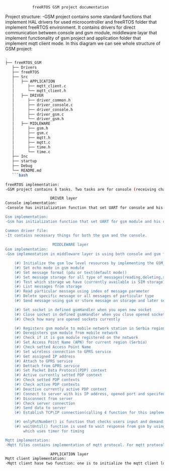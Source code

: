 				freeRTOS GSM project documentation
Project structure:
-GSM project contains some standard functions that implement HAL drivers for used microcontroller and freeRTOS folder that implement freeRTOS environment. It contains drivers for direct communication between console and gsm module, middleware layar that implement functionality of gsm project and application folder that implement mqtt client mode. In this diagram we can see whole structure of GSM project:
```bash
.
├── freeRTOS_GSM
   ├── Drivers
   ├── freeRTOS
   ├── Src
   │   ├── APPLICATION
   │      ├── mqtt_client.c
   │      └── mqtt_client.h
   │   ├── DRIVER
   │      ├── driver_common.h
   │      ├── driver_console.c
   │      ├── driver_console.h
   │      ├── driver_gsm.c
   │      └── driver_gsm.h
   │   ├── MIDLEWARE
   │      ├── gsm.h
   │      ├── gsm.c
   │      ├── mqtt.h
   │      ├── mqtt.c
   │      ├── time.h
   │      └── time.c
   ├── Inc
   ├── startup
   ├── Debug
   └── README.md
   ```bash
   
freeRTOS implementation:
-GSM project contains 6 tasks. Two tasks are for console (receiving characters from console task and transmitting characters to console task), another 2 tasks are for gsm (receiving response from gsm module and transmitting message to gs module). One task is main task that has the lowest priority and he calls all other functions in project. Also this task blocks when we have to work with console or gsm. The last task is application task to implement mqtt client. When we switch to client mode we can only listen buffer for receiving response from gsm and wait asynchronous message from broker to be sent.

					DRIVER layer
Console implementation:
-Console has initialization function that set UART for console and his callback function, create tasks for receiving and transmitting characters from/to console and sets the buffer used to collect characters. You can get characters from console using DRIVER_CONSOLE_Get() function. You can put characters to console using DRIVER_CONSOLE_Put() function. These two functions works with freeRTOS queues and notification for synchronization between main task(Demo task) and console's tasks. Characters are collected with UART interrupt routine callback function. These functions are implemented in DRIVER folder in driver_console.c and driver_console.h files.

Gsm implementation:
-Gsm has initialization function that set UART for gsm module and his callback function, create tasks for receiving and transmitting characters from/to gsm and sets the buffer used to collect characters from gsm module. You can read characters from gsm using DRIVER_GSM_Read() function. You can put message to gsm using DRIVER_GSM_Write() function. You can flush gsm and bring him to initial state with DRIVER_GSM_Flush() function. Characters are collected with UART interrupt routine callback function. These functions are implemented in DRIVER folder in driver_gsm.c and driver_gsm.h files.

Common driver file:
-It contains necessary things for both the gsm and the console.
	
				     MIDDLEWARE layer
Gsm implementation:
-Gsm implementation in middleware layer is using both console and gsm from DRIVER layer. Console is used to write some specific messages when we are executing command such as error message, timeout message, okay message etc. These is the short list of all function implemented here:

	(#) Initialize the gsm low level resources by implementing the GSM_Init() function
	(#) Set echo mode in gsm module
	(#) Set message format (pdu or text(default mode))
	(#) Set message storage for all type of messages(reading,deleting,sending,writing,receiving)
	(#) Test which storage we have (currently available is SIM storage)
	(#) List messages from storage
	(#) Read particular message using index of message parameter
	(#) Delete specific message or all messages of particular type
	(#) Send message using gsm or store message on storage and later send

	(#) Set socket in defined gsmHandler when you open new socket
	(#) Close socket in defined gsmHandler when you close opened socket
	(#) Check how many are opened sockets currently

	(#) Registers gsm module to mobile network station in Serbia region
	(#) Deregisters gsm module from mobile network
	(#) Check if it is gsm module registered on the network
	(#) Set Access Point Name (APN) for current region (Serbia)
	(#) Check setted Access Point Name
	(#) Set wireless connection to GPRS service
	(#) Get assigned IP address
	(#) Attach to GPRS service
	(#) Dettach from GPRS service
	(#) Set Packet Data Protocol(PDP) context
	(#) Active currently setted PDP context
	(#) Check setted PDP contexts
	(#) Check active PDP contexts
	(#) Deactive currently active PDP context
	(#) Connect to server with his IP address, opened port and specifed type of protocol
	(#) Disconnect from server
	(#) Check server connection
	(#) Send data to server
	(#) Establish TCP\IP connection(calling 4 function for this implementation)

	(#) onlyPutNumber() is function that checks users input and demanding only to put number
	(#) waitUntil() function is used to wait response from gsm by using TIME_Delay() function
	 	which uses timer for timing

Mqtt implementation:
-Mqtt files contains implementation of mqtt protocol. For mqtt protocol needs to be active network service, to be setted one PDP context and activated that context. Gsm must be connected to specified server with TCP IP connection. All that functions are in MIDLEWARE layer in gsm.c file. After that configuration we can use mqtt protocol. First function is to initialize the mqtt low level resources by implementing the MQTT_Init(). After that we can connect to broker with MQTT_Connect() function or disconnect from broker with MQTT_Disconnect() function. Also, we can set hexadecimal format of sending packets to broker with MQTT_SetHexFormat() function. We can publish message to topic on connected broker with MQTT_Publish() function or subscribe to the specified topic on broker with  MQTT_Subscribe() function. We can ping server with PINGREQ Packet. The Server MUST send a PINGRESP Packet in response to a PINGREQ Packet. This is implemented using MQTT_PingReq() function. When we are connected to broker we established connection with broker that lasts 1 hour. That means that we don't have to send any ping or command to broker for 1 hour time and connection will be active. After that time, if we dont send any command, broker will disconnect us from him and we will not be able to send any packets anymore, until we establish new connection with broker. We have qualty of service setted to zero(QoS is 0), so we dont wait for response from broker when we are trying to connect to broker (we hope that connection is established). We have some additional function for converting from decimal number to hexadecimal (convDecToHexchar() function), converting fro decimal to base 128 (convDecToBase128() function). We have function for adding continuation bit in remaining length if it neccessery (search more about mqtt protocol for more details of continuation bit) addCB() function. We have function to reverse array from start to end that is rverseArray() function.

 					APPLICATION layer
Mqtt client implementation:
-Mqtt client hase two function: one is to initialize the mqtt client low level resources by implementing the MQTT_CLIENT_Init() function and another is to set state of client using MQTT_CLIENT_SetState() function. State can be either BLOCK STATE or LISTEN STATE. Using MQTTClientState_t enum, you can set desirable state. In this section we have one task that handles mqtt client state. With MQTT_CLIENT_SetState() function we are changing blocking period of queue. When we want to listen buffer to see if any message was received from broker, we set blocking period to infinity and we wait in mqtt client LISTEN state. If we dont won't to wait (so we are not in mqtt client LISTEN state, so we are in mqtt client BLOCK state) our blocking period is setted to zero.















































